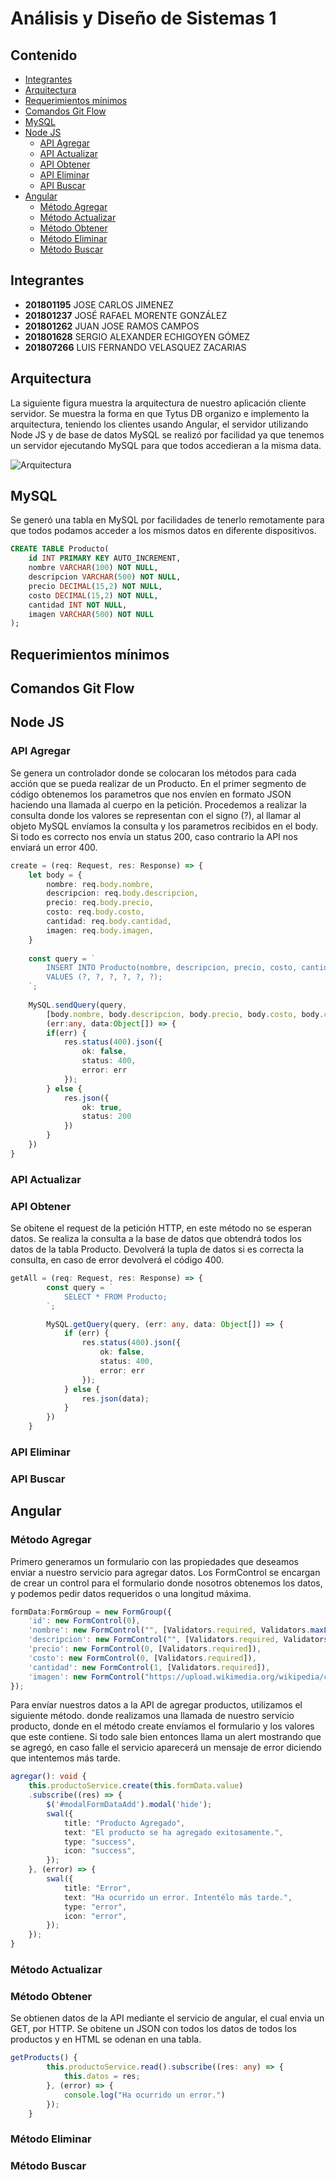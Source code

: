 # **Análisis y Diseño de Sistemas 1**

## **Contenido**   
- [Integrantes](#integrantes)
- [Arquitectura](#arquitectura)
- [Requerimientos mínimos](#requerimientos)
- [Comandos Git Flow](#comandos)
- [MySQL](#mysql)
- [Node JS](#nodejs)
   - [API Agregar](#APIagregar)
   - [API Actualizar](#APIactualizar)
   - [API Obtener](#APIobtener)
   - [API Eliminar](#APIeliminar)
   - [API Buscar](#APIbuscar)
- [Angular](#angular)
   - [Método Agregar](#Metodoagregar)
   - [Método Actualizar](#Metodoactualizar)
   - [Método Obtener](#Metodoobtener)
   - [Método Eliminar](#Metodoeliminar)
   - [Método Buscar](#Metodobuscar)

## **Integrantes**<a name="integrantes"></a>
- **201801195**	JOSE CARLOS JIMENEZ
- **201801237**	JOSÉ RAFAEL MORENTE GONZÁLEZ
- **201801262**	JUAN JOSE RAMOS CAMPOS
- **201801628**	SERGIO ALEXANDER ECHIGOYEN GÓMEZ
- **201807266**	LUIS FERNANDO VELASQUEZ ZACARIAS


## **Arquitectura**<a name="arquitectura"></a>
La siguiente figura muestra la arquitectura de nuestro aplicación cliente servidor. Se muestra la forma en que Tytus DB organizo e implemento la arquitectura, teniendo los clientes usando Angular, el servidor utilizando Node JS y de base de datos MySQL se realizó por facilidad ya que tenemos un servidor ejecutando MySQL para que todos accedieran a la misma data.

![Arquitectura](https://res.cloudinary.com/dtpqmjmhk/image/upload/v1623114537/AYDS1/Untitled_Diagram_stgnak.png)

## **MySQL**<a name="mysql"></a>
Se generó una tabla en MySQL por facilidades de tenerlo remotamente para que todos podamos acceder a los mismos datos en diferente dispositivos.
``` sql
CREATE TABLE Producto(
	id INT PRIMARY KEY AUTO_INCREMENT,
	nombre VARCHAR(100) NOT NULL,
    descripcion VARCHAR(500) NOT NULL,
    precio DECIMAL(15,2) NOT NULL,
    costo DECIMAL(15,2) NOT NULL,
    cantidad INT NOT NULL,
    imagen VARCHAR(500) NOT NULL
);
``` 

## **Requerimientos mínimos**<a name="requerimientos"></a>

## **Comandos Git Flow**<a name="comandos"></a>

## **Node JS**<a name="nodejs"></a>
### **API Agregar**<a name="APIagregar"></a>
Se genera un controlador donde se colocaran los métodos para cada acción que se pueda realizar de un Producto.
En el primer segmento de código obtenemos los parametros que nos envíen en formato JSON haciendo una llamada al cuerpo en la petición.
Procedemos a realizar la consulta donde los valores se representan con el signo (?), al llamar al objeto MySQL envíamos la consulta y los parametros recibidos en el body. Si todo es correcto nos envía un status 200, caso contrario la API nos enviará un error 400.
``` typescript
create = (req: Request, res: Response) => {
    let body = {
        nombre: req.body.nombre,
        descripcion: req.body.descripcion,
        precio: req.body.precio,
        costo: req.body.costo,
        cantidad: req.body.cantidad,
        imagen: req.body.imagen,
    }
    
    const query = `
        INSERT INTO Producto(nombre, descripcion, precio, costo, cantidad, imagen)
        VALUES (?, ?, ?, ?, ?, ?);
    `;
    
    MySQL.sendQuery(query, 
        [body.nombre, body.descripcion, body.precio, body.costo, body.cantidad, body.imagen], 
        (err:any, data:Object[]) => {
        if(err) {
            res.status(400).json({
                ok: false,
                status: 400,
                error: err
            });
        } else {
            res.json({
                ok: true,
                status: 200
            })
        }
    })
}
```

### **API Actualizar**<a name="APIactualizar"></a>

### **API Obtener**<a name="APIobtener"></a>
Se obitene el request de la petición HTTP, en este método no se esperan datos.
Se realiza la consulta a la base de datos que obtendrá todos los datos de la tabla Producto.
Devolverá la tupla de datos si es correcta la consulta, en caso de error devolverá el código 400.

``` typescript
getAll = (req: Request, res: Response) => {
        const query = `
            SELECT * FROM Producto;
        `;

        MySQL.getQuery(query, (err: any, data: Object[]) => {
            if (err) {
                res.status(400).json({
                    ok: false,
                    status: 400,
                    error: err
                });
            } else {
                res.json(data);
            }
        })
    }
```

### **API Eliminar**<a name="APIeliminar"></a>

### **API Buscar**<a name="APIbuscar"></a>

## **Angular**<a name="angular"></a>
### **Método Agregar**<a name="Metodoagregar"></a>
Primero generamos un formulario con las propiedades que deseamos enviar a nuestro servicio para agregar datos.
Los FormControl se encargan de crear un control para el formulario donde nosotros obtenemos los datos, y podemos pedir datos requeridos o una longitud máxima.
``` typescript
formData:FormGroup = new FormGroup({
    'id': new FormControl(0),
    'nombre': new FormControl("", [Validators.required, Validators.maxLength(100)]),
    'descripcion': new FormControl("", [Validators.required, Validators.maxLength(500)]),
    'precio': new FormControl(0, [Validators.required]),
    'costo': new FormControl(0, [Validators.required]),
    'cantidad': new FormControl(1, [Validators.required]),
    'imagen': new FormControl("https://upload.wikimedia.org/wikipedia/commons/4/4a/Usac_logo.png", [Validators.required]),
});
```

Para envíar nuestros datos a la API de agregar productos, utilizamos el siguiente método. donde realizamos una llamada de nuestro servicio producto, donde en el método create envíamos el formulario y los valores que este contiene. Si todo sale bien entonces llama un alert mostrando que se agregó, en caso falle el servicio aparecerá un mensaje de error diciendo que intentemos más tarde.
``` typescript
agregar(): void {
    this.productoService.create(this.formData.value)
    .subscribe((res) => {
        $('#modalFormDataAdd').modal('hide');
        swal({
            title: "Producto Agregado",
            text: "El producto se ha agregado exitosamente.",
            type: "success",
            icon: "success",
        });
    }, (error) => {
        swal({
            title: "Error",
            text: "Ha ocurrido un error. Intentélo más tarde.",
            type: "error",
            icon: "error",
        });
    });
}
```

### **Método Actualizar**<a name="Metodoactualizar"></a>

### **Método Obtener**<a name="Metodoobtener"></a>
Se obtienen datos de la API mediante el servicio de angular, el cual envia un GET, por HTTP.
Se obitene un JSON con todos los datos de todos los productos y en HTML se odenan en una tabla.
``` typescript
getProducts() {
		this.productoService.read().subscribe((res: any) => {
			this.datos = res;
		}, (error) => {
			console.log("Ha ocurrido un error.")
		});
	}
```

### **Método Eliminar**<a name="Metodoeliminar"></a>

### **Método Buscar**<a name="Metodobuscar"></a>
